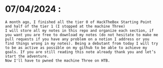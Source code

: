 # 07/04/2024 :
    A month ago, I finished all the tier 0 of HackTheBox Starting Point and half of the tier 1 (I stopped at the machine Three)
    I will store all my notes in this repo and organize each section, if you want you are free to download my notes (do not hesitate to make me pull requests if you have any problem on a notion I address or you         find things wrong in my notes). Being a debutant from today I will try to be as active as possible on my github to be able to achieve my goals. If you are still reading this note already thank you and let’s         start the adventure.
    Now I'll have to pwned the machine Three on HTB.
 
